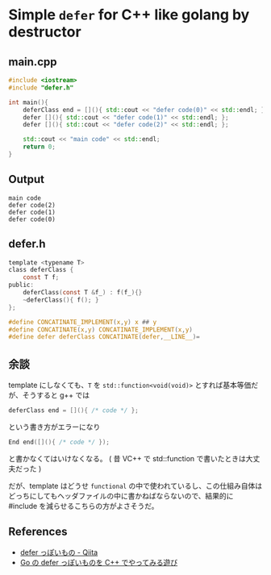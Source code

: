 Simple `defer` for C++ like golang by destructor
================================================

main.cpp
--------

```main.cpp
#include <iostream>
#include "defer.h"

int main(){
    deferClass end = [](){ std::cout << "defer code(0)" << std::endl; };
    defer [](){ std::cout << "defer code(1)" << std::endl; };
    defer [](){ std::cout << "defer code(2)" << std::endl; };

    std::cout << "main code" << std::endl;
    return 0;
}
```

Output
------

```./a|
main code
defer code(2)
defer code(1)
defer code(0)
```


defer.h
-------

```defer.h
template <typename T>
class deferClass {
    const T f;
public:
    deferClass(const T &f_) : f(f_){}
    ~deferClass(){ f(); }
};

#define CONCATINATE_IMPLEMENT(x,y) x ## y
#define CONCATINATE(x,y) CONCATINATE_IMPLEMENT(x,y)
#define defer deferClass CONCATINATE(defer,__LINE__)=
```

余談
----

template にしなくても、`T` を `std::function<void(void)>` とすれば基本等価だが、そうすると g++ では

```cpp
deferClass end = [](){ /* code */ };
```

という書き方がエラーになり

```cpp
End end([](){ /* code */ });
```

と書かなくてはいけなくなる。
( 昔 VC++ で std::function で書いたときは大丈夫だった )

だが、template はどうせ `functional` の中で使われているし、この仕組み自体はどっちにしてもヘッダファイルの中に書かねばならないので、結果的に #include を減らせるこちらの方がよさそうだ。

References
----------
+ [defer っぽいもの - Qiita](https://qiita.com/SaitoAtsushi/items/afb428d0834ca4dda1e5)
+ [Go の defer っぽいものを C++ でやってみる遊び](https://gist.github.com/SaitoAtsushi/c40f4facd5754502136010fdf14228d0)
